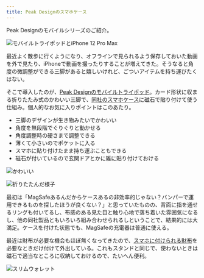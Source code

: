 ```yaml
---
title: Peak Designのスマホケース
---
```

Peak Designのモバイルシリーズのご紹介。

![](https://lh3.googleusercontent.com/fIE1WZdYJfx7pwMSVbLbzFq34Fweg0_l_6OddxgqtwG0LBYikdp77HLfdZY_sRs4E6nXHCBn0lbzRl9VT-ymngaxVHCgiw_YzXQmXVMcMEJDNQxK-jMkpgVS73cXjDFmF0ZpScQPjZ1IyJfGbbTUdz2fxJvH9lw1D-VAFbM8m7kA3nhFY_84PRJheLYK "モバイルトライポッドとiPhone 12 Pro Max")

最近よく散歩に行くようになり、オフラインで見られるよう保存しておいた動画を外で見たり、iPhoneで動画を撮ったりすることが増えてきた。そうなると角度の微調整ができる三脚があると嬉しいけれど、ごついアイテムを持ち運びたくはない。

そこで導入したのが、[Peak Designのモバイルトライポッド](https://www.amazon.co.jp/dp/B09FRZPLL3)。カード形状に収まる折りたたみ式のかわいい三脚で、[同社のスマホケース](https://www.amazon.co.jp/dp/B09FP3HP7Z?)に磁石で貼り付けて使う仕組み。個人的なお気に入りポイントはこのあたり。

*   三脚のデザインが生き物みたいでかわいい
*   角度を無段階でぐりぐりと動かせる
*   角度調整時の硬さまで調整できる
*   薄くて小さいのでポケットに入る
*   スマホに貼り付けたまま持ち運ぶこともできる
*   磁石が付いているので玄関ドアとかに雑に貼り付けておける

![](https://lh4.googleusercontent.com/t41sV5CjzqNCpUnizOrmBwoH2RiqbQONsTo2nX-1h2BhP19VHL262VMZqvNOj9P9M0l7BQi9eWplZ1eipJ6ngmB4U4Q10KpJT54pu-04o-bFLjdY179030BRfd_xlQYYSvi-CP75yIObWu6ZCLxVNavGYXNel_J9mlXY55nod4Aw8gbqYqQfa8bl_TM9 "かわいい")

![](https://lh4.googleusercontent.com/eNtkq4W3g-0_reUOQEX7JObnjUSAYYQJLisX-7NkTVCF-DQ-q_olVSCI6UhUIjMql8ixOM5lcaUUVaZcQhay0tEtQET85X-96usRMcwFctc0Qp6M5mm1NU0I3U6k09RwGRMjgT8chMe0wnaFWOT7lp-Si8UPJZrgnSvtCqXhUqCB04yCjt90aWx6Pdnk "折りたたんだ様子")

最初は「MagSafeあるんだからケースあるの非効率的じゃない？バンパーで運用できるものを探したほうが良くない？」と思っていたものの、背面に指を通せるリングも付いてるし、布感のある見た目と触り心地で落ち着いた雰囲気になるし、他の同社製品ともいろいろ組み合わせられるしということで、結果的には大満足。ケースを付けた状態でも、MagSafeの充電器は普通に使える。

最近は財布が必要な機会もほぼ無くなってきたので、[スマホに付けられる財布](https://www.amazon.co.jp/dp/B09FSGW671)を必要なときだけ付けて外出している。これもスタンドと同じで、使わないときは磁石で適当なところに収納しておけるので、たいへん便利。

![](https://lh6.googleusercontent.com/iotvZwRevDzz8bA3q31fIWZ9Pq2TMlvrXBczUWpsNULRaH-IKEZhI65FEPw4rmvJa2NFLBgxtBCdqJsVSS94JbfBg0hImI8dC5JKVjPnvuKslLpNCf42P2E3kxDjYgr04HSuei47weys_n_C79eH_JPN5RX0_VI2QxxSrexbqBXRbB5Vr_Ag-7DuB6hz "スリムウォレット")
